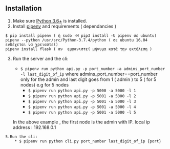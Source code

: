 ## Installation

1. Make sure [Python 3.6+](https://www.python.org/downloads/) is installed.
2. Install [pipenv](https://github.com/kennethreitz/pipenv) and requirements ( dependancies )

```
$ pip install pipenv ( ή sudo -H pip3 install -U pipenv σε ubuntu)
pipenv --python /usr/src/Python-3.7.4/python ( σε ubuntu 16.04 ενδέχεται να χρειαστεί)
pipenv install flask ( αν  εμφανιστεί μήνυμα κατά την εκτέλεση )
```

3. Run the server and the cli:
    * `$ pipenv run python api.py -p port_number -a admins_port_number -l last_digit_of_ip`
   where admins_port_number==port_number only for the admin and last digit goes from 1 ( admin ) to 5 ( for 5 nodes)
   e.g for 5 nodes 
      * `$ pipenv run python api.py -p 5000 -a 5000 -l 1`
      * `$ pipenv run python api.py -p 5001 -a 5000 -l 2`
      * `$ pipenv run python api.py -p 5001 -a 5000 -l 3`
      * `$ pipenv run python api.py -p 5001 -a 5000 -l 4`
      * `$ pipenv run python api.py -p 5001 -a 5000 -l 5`
   
   In the above example , the first node is the admin  with IP.  local ip  address : 192.168.0.1
      
            
```    
5.Run the cli:
    * $ pipenv run python cli.py port_number last_digit_of_ip {port}
